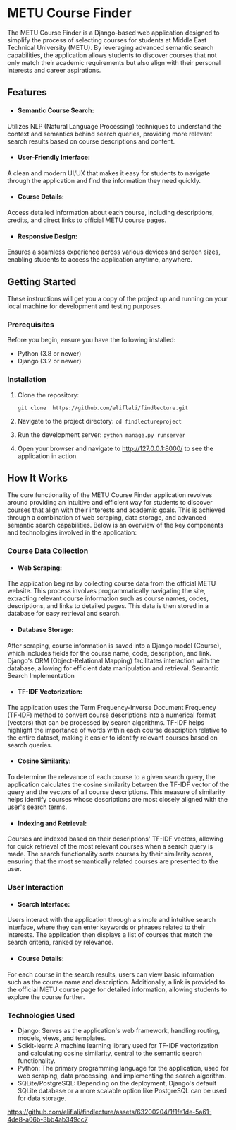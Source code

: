 # METU Course Finder

The METU Course Finder is a Django-based web application designed to simplify the process of selecting courses for students at Middle East Technical University (METU). By leveraging advanced semantic search capabilities, the application allows students to discover courses that not only match their academic requirements but also align with their personal interests and career aspirations.

## Features

* #### Semantic Course Search:
Utilizes NLP (Natural Language Processing) techniques to understand the context and semantics behind search queries, providing more relevant search results based on course descriptions and content.
* #### User-Friendly Interface:
A clean and modern UI/UX that makes it easy for students to navigate through the application and find the information they need quickly.
* #### Course Details: 
Access detailed information about each course, including descriptions, credits, and direct links to official METU course pages.
* #### Responsive Design: 
Ensures a seamless experience across various devices and screen sizes, enabling students to access the application anytime, anywhere.

## Getting Started

These instructions will get you a copy of the project up and running on your local machine for development and testing purposes.

### Prerequisites
Before you begin, ensure you have the following installed:

* Python (3.8 or newer)
* Django (3.2 or newer)

### Installation

1. Clone the repository:
   ```
   git clone  https://github.com/eliflali/findlecture.git
   ```
   
2. Navigate to the project directory:
   ```cd findlectureproject```
3. Run the development server:
   ``` python manage.py runserver ``` 
4. Open your browser and navigate to http://127.0.0.1:8000/ to see the application in action.

## How It Works

The core functionality of the METU Course Finder application revolves around providing an intuitive and efficient way for students to discover courses that align with their interests and academic goals. This is achieved through a combination of web scraping, data storage, and advanced semantic search capabilities. Below is an overview of the key components and technologies involved in the application:

### Course Data Collection
* #### Web Scraping:
The application begins by collecting course data from the official METU website. This process involves programmatically navigating the site, extracting relevant course information such as course names, codes, descriptions, and links to detailed pages. This data is then stored in a database for easy retrieval and search.

* #### Database Storage: 
After scraping, course information is saved into a Django model (Course), which includes fields for the course name, code, description, and link. Django's ORM (Object-Relational Mapping) facilitates interaction with the database, allowing for efficient data manipulation and retrieval.
Semantic Search Implementation

* ####  TF-IDF Vectorization:
The application uses the Term Frequency-Inverse Document Frequency (TF-IDF) method to convert course descriptions into a numerical format (vectors) that can be processed by search algorithms. TF-IDF helps highlight the importance of words within each course description relative to the entire dataset, making it easier to identify relevant courses based on search queries.

* #### Cosine Similarity:
To determine the relevance of each course to a given search query, the application calculates the cosine similarity between the TF-IDF vector of the query and the vectors of all course descriptions. This measure of similarity helps identify courses whose descriptions are most closely aligned with the user's search terms.

* #### Indexing and Retrieval: 
Courses are indexed based on their descriptions' TF-IDF vectors, allowing for quick retrieval of the most relevant courses when a search query is made. The search functionality sorts courses by their similarity scores, ensuring that the most semantically related courses are presented to the user.

### User Interaction
* #### Search Interface:
Users interact with the application through a simple and intuitive search interface, where they can enter keywords or phrases related to their interests. The application then displays a list of courses that match the search criteria, ranked by relevance.

* #### Course Details: 
For each course in the search results, users can view basic information such as the course name and description. Additionally, a link is provided to the official METU course page for detailed information, allowing students to explore the course further.

### Technologies Used
* Django: Serves as the application's web framework, handling routing, models, views, and templates.
* Scikit-learn: A machine learning library used for TF-IDF vectorization and calculating cosine similarity, central to the semantic search functionality.
* Python: The primary programming language for the application, used for web scraping, data processing, and implementing the search algorithm.
* SQLite/PostgreSQL: Depending on the deployment, Django's default SQLite database or a more scalable option like PostgreSQL can be used for data storage.


https://github.com/eliflali/findlecture/assets/63200204/1f1fe1de-5a61-4de8-a06b-3bb4ab349cc7

